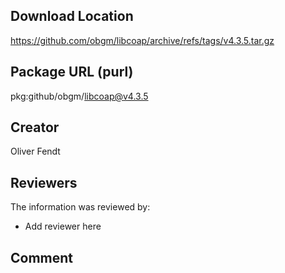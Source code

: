 ## Download Location

https://github.com/obgm/libcoap/archive/refs/tags/v4.3.5.tar.gz

## Package URL (purl)

pkg:github/obgm/libcoap@v4.3.5

## Creator

Oliver Fendt

## Reviewers

The information was reviewed by:

* Add reviewer here

## Comment

